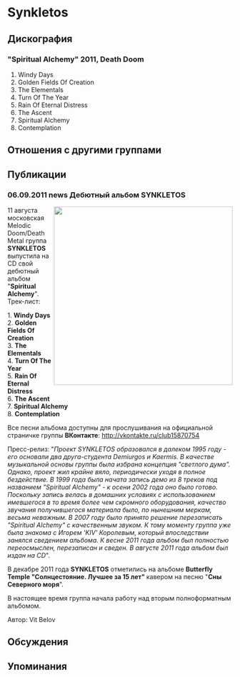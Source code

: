 # Synkletos



## Дискография

### "Spiritual Alchemy" 2011, Death Doom

1. Windy Days
2. Golden Fields Of Creation 
3. The Elementals
4. Turn Of The Year 
5. Rain Of Eternal Distress 
6. The Ascent 
7. Spiritual Alchemy
8. Contemplation


## Отношения с другими группами


## Публикации

### 06.09.2011 news Дебютный альбом SYNKLETOS

<P><IMG height=400 alt="" hspace=0 src="/images/news_rus/2011.09/20915.jpg" width=400 align=right border=0>11 августа московская Melodic Doom/Death Metal группа <STRONG>SYNKLETOS</STRONG> выпустила на CD свой дебютный альбом "<STRONG>Spiritual Alchemy</STRONG>". Трек-лист:</P>
<P>1. <STRONG>Windy Days</STRONG><BR>2. <STRONG>Golden Fields Of Creation</STRONG> <BR>3. <STRONG>The Elementals<BR></STRONG>4. <STRONG>Turn Of The Year</STRONG> <BR>5. <STRONG>Rain Of Eternal Distress</STRONG> <BR>6. <STRONG>The Ascent <BR></STRONG>7. <STRONG>Spiritual Alchemy</STRONG><BR>8. <STRONG>Contemplation</STRONG></P>
<P>Все песни альбома доступны для прослушивания на официальной страничке группы <STRONG>ВКонтакте</STRONG>: <A href="http://vkontakte.ru/club15870754">http://vkontakte.ru/club15870754</A></P>
<P>Пресс-релиз: "<EM>Проект SYNKLETOS образовался в далеком 1995 году - его основали два друга-студента Demiurgos и Kaermis. В качестве музыкальной основы группы была избрана концепция "светлого дума". Однако, проект жил крайне вяло, периодически уходя в полное бездействие. В 1999 года была начата запись демо из 8 треков под названием "Spiritual Alchemy" - к осени 2002 года оно было готово. Поскольку запись велась в домашних условиях с использованием имевшегося в то время более чем скромного оборудования, качество звучания получившегося материала было, по нынешним меркам, весьма неважным. В 2007 году было принято решение перезаписать "Spiritual Alchemy" с качественным звуком. К тому моменту группа уже была знакома с Игорем 'KIV' Королевым, который впоследствии занялся сведением альбома. К весне 2011 года альбом был полностью переосмыслен, перезаписан и сведен. В августе 2011 года альбом был издан на CD</EM>".</P>
<P>В декабре 2011 года <STRONG>SYNKLETOS</STRONG> отметились на альбоме <STRONG>Butterfly Temple "Солнцестояние. Лучшее за 15 лет" </STRONG>кавером на песню "<STRONG>Сны Северного моря</STRONG>".</P>
<P>В настоящее время группа начала работу над вторым полноформатным альбомом.</P>
Автор: Vit Belov


## Обсуждения


## Упоминания

